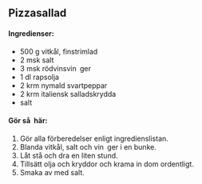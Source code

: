 ## Pizzasallad

#### Ingredienser:

* 500 g vitkål, finstrimlad
* 2 msk salt
* 3 msk rödvinsvin ger
* 1 dl rapsolja
* 2 krm nymald svartpeppar
* 2 krm italiensk salladskrydda
* salt

#### Gör så här:
1. Gör alla förberedelser enligt ingredienslistan.
2. Blanda vitkål, salt och vin ger i en bunke. 
3. Låt stå och dra en liten stund.
4. Tillsätt olja och kryddor och krama in dom ordentligt. 
5. Smaka av med salt.
